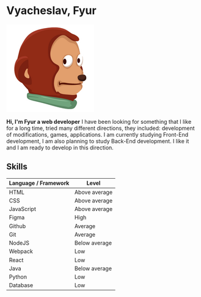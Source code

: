 # Vyacheslav, Fyur

![Photo](./assets/img/photo-230x230.png "Photo")

**Hi, I'm Fyur a web developer**
I have been looking for something that I like for a long time, tried many different directions, they included: development of modifications, games, applications. I am currently studying Front-End development, I am also planning to study Back-End development. I like it and I am ready to develop in this direction.

## Skills

| Language / Framework | Level           |
| --                   | --              |
| HTML                 | Above average   |
| CSS                  | Above average   |
| JavaScript           | Above average   |
| Figma                | High            |
| Github               | Average         |
| Git                  | Average         |
| NodeJS               | Below average   |
| Webpack              | Low             |
| React                | Low             |
| Java                 | Below average   |
| Python               | Low             |
| Database             | Low             |

